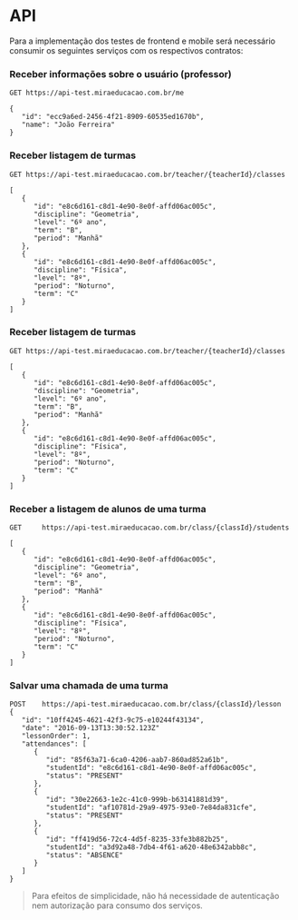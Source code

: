 # API
Para a implementação dos testes de frontend e mobile será necessário consumir os seguintes serviços com os respectivos contratos:

### Receber informações sobre o usuário (professor)

```http
GET https://api-test.miraeducacao.com.br/me

{
   "id": "ecc9a6ed-2456-4f21-8909-60535ed1670b",
   "name": "João Ferreira"
}
```

### Receber listagem de turmas

```http
GET https://api-test.miraeducacao.com.br/teacher/{teacherId}/classes

[
   {
      "id": "e8c6d161-c8d1-4e90-8e0f-affd06ac005c",
      "discipline": "Geometria",
      "level": "6º ano",
      "term": "B",
      "period": "Manhã"
   },
   {
      "id": "e8c6d161-c8d1-4e90-8e0f-affd06ac005c",
      "discipline": "Física",
      "level": "8º",
      "period": "Noturno",
      "term": "C"
   }
]
```

### Receber listagem de turmas

```http
GET https://api-test.miraeducacao.com.br/teacher/{teacherId}/classes

[
   {
      "id": "e8c6d161-c8d1-4e90-8e0f-affd06ac005c",
      "discipline": "Geometria",
      "level": "6º ano",
      "term": "B",
      "period": "Manhã"
   },
   {
      "id": "e8c6d161-c8d1-4e90-8e0f-affd06ac005c",
      "discipline": "Física",
      "level": "8º",
      "period": "Noturno",
      "term": "C"
   }
]
```

### Receber a listagem de alunos de uma turma

```http
GET 	https://api-test.miraeducacao.com.br/class/{classId}/students

[
   {
      "id": "e8c6d161-c8d1-4e90-8e0f-affd06ac005c",
      "discipline": "Geometria",
      "level": "6º ano",
      "term": "B",
      "period": "Manhã"
   },
   {
      "id": "e8c6d161-c8d1-4e90-8e0f-affd06ac005c",
      "discipline": "Física",
      "level": "8º",
      "period": "Noturno",
      "term": "C"
   }
]
```

### Salvar uma chamada de uma turma

```http
POST 	https://api-test.miraeducacao.com.br/class/{classId}/lesson
{
   "id": "10ff4245-4621-42f3-9c75-e10244f43134",
   "date": "2016-09-13T13:30:52.123Z"
   "lessonOrder": 1,
   "attendances": [
      {
         "id": "85f63a71-6ca0-4206-aab7-860ad852a61b",
         "studentId": "e8c6d161-c8d1-4e90-8e0f-affd06ac005c",
         "status": "PRESENT"
      },
      {
         "id": "30e22663-1e2c-41c0-999b-b63141881d39",
         "studentId": "af10781d-29a9-4975-93e0-7e84da831cfe",
         "status": "PRESENT"
      },
      {
         "id": "ff419d56-72c4-4d5f-8235-33fe3b882b25",
         "studentId": "a3d92a48-7db4-4f61-a620-48e6342abb8c",
         "status": "ABSENCE"
      }
   ]
}
```

> Para efeitos de simplicidade, não há necessidade de autenticação nem autorização para consumo dos serviços.
